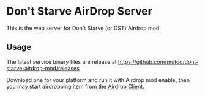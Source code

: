 # Don't Starve AirDrop Server

This is the web server for Don't Starve (or DST) Airdrop mod. 

## Usage

The latest service binary files are release at https://github.com/mutoo/dont-starve-airdrop-mod/releases

Download one for your platform and run it with Airdrop mod enable, then you may start airdropping item from the [Airdrop Client](https://airdrop-mod.mutoo.im).
